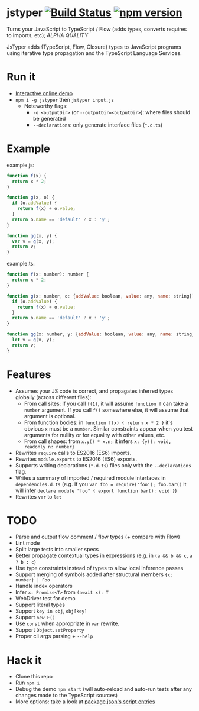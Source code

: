 # jstyper [![Build Status](https://travis-ci.org/ochafik/jstyper.svg?branch=master)](https://travis-ci.org/ochafik/jstyper) [![npm version](https://badge.fury.io/js/jstyper.svg)](https://badge.fury.io/js/jstyper)
Turns your JavaScript to TypeScript / Flow (adds types, converts requires to imports, etc); *ALPHA QUALITY*

JsTyper adds {TypeScript, Flow, Closure} types to JavaScript programs using iterative type propagation and the TypeScript Language Services.

# Run it

* [Interactive online demo](http://ochafik.com/assets/typer-demo.html)
* `npm i -g jstyper` then `jstyper input.js`
  * Noteworthy flags:
    * `-o <outputDir>` (or `--outputDir=<outputDir>`): where files should be generated
    * `--declarations`: only generate interface files (`*.d.ts`)

# Example

example.js:
    
```js
function f(x) {
  return x * 2;
}

function g(x, o) {
  if (o.addValue) {
    return f(x) + o.value;
  }
  return o.name == 'default' ? x : 'y';
}

function gg(x, y) {
  var v = g(x, y);
  return v;
}
```

example.ts:

```js    
function f(x: number): number {
  return x * 2;
}

function g(x: number, o: {addValue: boolean, value: any, name: string}) {
  if (o.addValue) {
    return f(x) + o.value;
  }
  return o.name == 'default' ? x : 'y';
}

function gg(x: number, y: {addValue: boolean, value: any, name: string}) {
  let v = g(x, y);
  return v;
}
```

# Features

- Assumes your JS code is correct, and propagates inferred types globally (across different files):
  - From call sites: if you call `f(1)`, it will assume `function f` can take a `number` argument. If you call `f()` somewhere else, it will assume that argument is optional.
  - From function bodies: in `function f(x) { return x * 2 }` it's obvious `x` must be a `number`. Similar constraints appear when you test arguments for nullity or for equality with other values, etc.
  - From call shapes: from `x.y() * x.n;` it infers `x: {y(): void, readonly n: number}`
- Rewrites `require` calls to ES2016 (ES6) imports.
- Rewrites `module.exports` to ES2016 (ES6) exports.
- Supports writing declarations (`*.d.ts`) files only with the `--declarations` flag.
- Writes a summary of imported / required module interfaces in `dependencies.d.ts` (e.g. if you `var foo = require('foo'); foo.bar()` it will infer `declare module "foo" { export function bar(): void }`)
- Rewrites `var` to `let`

# TODO

- Parse and output flow comment / flow types (+ compare with Flow)
- Lint mode
- Split large tests into smaller specs
- Better propagate contextual types in expressions (e.g. in `(a && b && c`, `a ? b : c`)
- Use type constraints instead of types to allow local inference passes
- Support merging of symbols added after structural members `{x: number} | Foo`
- Handle index operators
- Infer `x: Promise<T>` from `(await x): T`
- WebDriver test for demo
- Support literal types
- Support `key in obj`, `obj[key]`
- Support `new F()`
- Use `const` when appropriate in `var` rewrite.
- Support `Object.setProperty`
- Proper cli args parsing + `--help`

# Hack it

- Clone this repo
- Run `npm i`
- Debug the demo `npm start` (will auto-reload and auto-run tests after any changes made to the TypeScript sources)
- More options: take a look at [package.json's script entries](./package.json)
